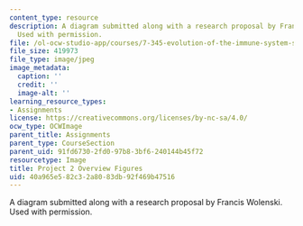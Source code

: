 ```yaml
---
content_type: resource
description: A diagram submitted along with a research proposal by Francis Wolenski.
  Used with permission.
file: /ol-ocw-studio-app/courses/7-345-evolution-of-the-immune-system-spring-2005/40a965e582c32a8083db92f469b47516_francisoverview.jpg
file_size: 419973
file_type: image/jpeg
image_metadata:
  caption: ''
  credit: ''
  image-alt: ''
learning_resource_types:
- Assignments
license: https://creativecommons.org/licenses/by-nc-sa/4.0/
ocw_type: OCWImage
parent_title: Assignments
parent_type: CourseSection
parent_uid: 91fd6730-2fd0-97b8-3bf6-240144b45f72
resourcetype: Image
title: Project 2 Overview Figures
uid: 40a965e5-82c3-2a80-83db-92f469b47516
---
```

A diagram submitted along with a research proposal by Francis Wolenski. Used with permission.